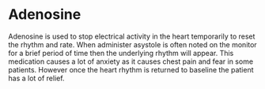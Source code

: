# Adenosine

Adenosine is used to stop electrical activity in the heart temporarily to reset the rhythm and rate. When administer asystole is often noted on the monitor for a brief period of time then the underlying rhythm will appear. This medication causes a lot of anxiety as it causes chest pain and fear in some patients. However once the heart rhythm is returned to baseline the patient has a lot of relief.
